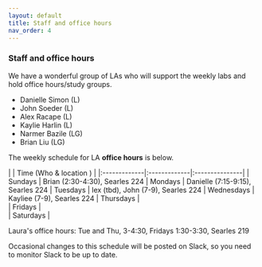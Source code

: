 ```yaml
---
layout: default 
title: Staff and office hours 
nav_order: 4
---
```



### Staff and office hours



We have a wonderful group of LAs who will support the weekly labs and hold office hours/study groups.  
 
- Danielle Simon	(L)
- John Soeder	(L)
- Alex Racape	(L)
- Kaylie Harlin	(L)
- Narmer Bazile (LG)
- Brian Liu	(LG)




The weekly schedule for LA **office hours**  is below. 


|              |   Time  (Who & location )  |
|:-------------|:-------------|:---------------|
| Sundays      |  Brian (2:30-4:30), Searles 224
| Mondays      |  Danielle (7:15-9:15), Searles 224
| Tuesdays     |  lex (tbd), John (7-9), Searles 224
| Wednesdays   |  Kayliee (7-9), Searles 224
| Thursdays    |  
| Fridays      |  
| Saturdays    |  


Laura's office hours: Tue and Thu, 3-4:30,  Fridays 1:30-3:30,  Searles 219

Occasional changes to this schedule  will be posted on Slack, so you need to monitor Slack to be up to date. 
